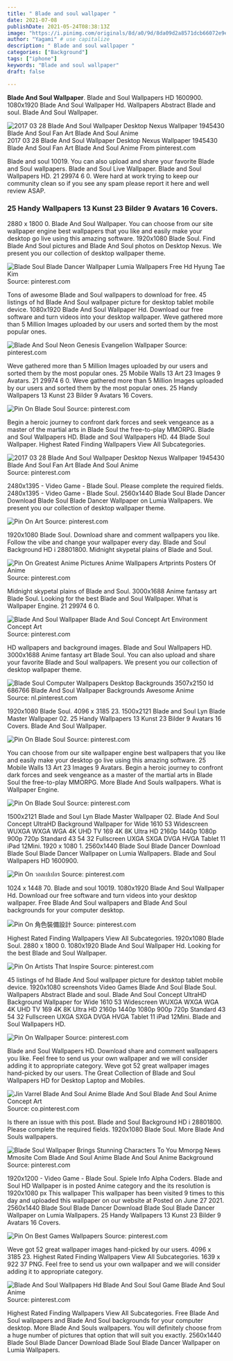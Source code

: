 ```yaml
---
title: " Blade and soul wallpaper "
date: 2021-07-08
publishDate: 2021-05-24T08:38:13Z
image: "https://i.pinimg.com/originals/8d/a0/9d/8da09d2a8571dcb66072e9e1ae6d9188.jpg"
author: "Yagami" # use capitalize
description: " Blade and soul wallpaper "
categories: ["Background"]
tags: ["iphone"]
keywords: "Blade and soul wallpaper"
draft: false

---
```



**Blade And Soul Wallpaper**. Blade and Soul Wallpapers HD 1600900. 1080x1920 Blade And Soul Wallpaper Hd. Wallpapers Abstract Blade and soul. Blade And Soul Wallpaper.

![2017 03 28 Blade And Soul Wallpaper Desktop Nexus Wallpaper 1945430 Blade And Soul Fan Art Blade And Soul Anime](https://i.pinimg.com/originals/34/1c/d4/341cd40e2e419ecc64457e22197de7f0.jpg "2017 03 28 Blade And Soul Wallpaper Desktop Nexus Wallpaper 1945430 Blade And Soul Fan Art Blade And Soul Anime")
2017 03 28 Blade And Soul Wallpaper Desktop Nexus Wallpaper 1945430 Blade And Soul Fan Art Blade And Soul Anime From pinterest.com


Blade and soul 10019. You can also upload and share your favorite Blade and Soul wallpapers. Blade and Soul Live Wallpaper. Blade and Soul Wallpapers HD. 21 29974 6 0. Were hard at work trying to keep our community clean so if you see any spam please report it here and well review ASAP.

### 25 Handy Wallpapers 13 Kunst 23 Bilder 9 Avatars 16 Covers.

2880 x 1800 0. Blade And Soul Wallpaper. You can choose from our site wallpaper engine best wallpapers that you like and easily make your desktop go live using this amazing software. 1920x1080 Blade Soul. Find Blade And Soul pictures and Blade And Soul photos on Desktop Nexus. We present you our collection of desktop wallpaper theme.


![Blade Soul Blade Dancer Wallpaper Lumia Wallpapers Free Hd Hyung Tae Kim](https://i.pinimg.com/originals/e2/a3/b6/e2a3b67538080d0ab323319e7924991a.jpg "Blade Soul Blade Dancer Wallpaper Lumia Wallpapers Free Hd Hyung Tae Kim")
Source: pinterest.com

Tons of awesome Blade and Soul wallpapers to download for free. 45 listings of hd Blade And Soul wallpaper picture for desktop tablet mobile device. 1080x1920 Blade And Soul Wallpaper Hd. Download our free software and turn videos into your desktop wallpaper. Weve gathered more than 5 Million Images uploaded by our users and sorted them by the most popular ones.

![Blade And Soul Neon Genesis Evangelion Wallpaper](https://i.pinimg.com/originals/f1/22/0c/f1220c7ec3224b36555b212ec9df2060.png "Blade And Soul Neon Genesis Evangelion Wallpaper")
Source: pinterest.com

Weve gathered more than 5 Million Images uploaded by our users and sorted them by the most popular ones. 25 Mobile Walls 13 Art 23 Images 9 Avatars. 21 29974 6 0. Weve gathered more than 5 Million Images uploaded by our users and sorted them by the most popular ones. 25 Handy Wallpapers 13 Kunst 23 Bilder 9 Avatars 16 Covers.

![Pin On Blade Soul](https://i.pinimg.com/originals/9a/b9/32/9ab932eec9b37b736a7a29a3c89d42aa.jpg "Pin On Blade Soul")
Source: pinterest.com

Begin a heroic journey to confront dark forces and seek vengeance as a master of the martial arts in Blade Soul the free-to-play MMORPG. Blade and Soul Wallpapers HD. Blade and Soul Wallpapers HD. 44 Blade Soul Wallpaper. Highest Rated Finding Wallpapers View All Subcategories.

![2017 03 28 Blade And Soul Wallpaper Desktop Nexus Wallpaper 1945430 Blade And Soul Fan Art Blade And Soul Anime](https://i.pinimg.com/originals/34/1c/d4/341cd40e2e419ecc64457e22197de7f0.jpg "2017 03 28 Blade And Soul Wallpaper Desktop Nexus Wallpaper 1945430 Blade And Soul Fan Art Blade And Soul Anime")
Source: pinterest.com

2480x1395 - Video Game - Blade Soul. Please complete the required fields. 2480x1395 - Video Game - Blade Soul. 2560x1440 Blade Soul Blade Dancer Download Blade Soul Blade Dancer Wallpaper on Lumia Wallpapers. We present you our collection of desktop wallpaper theme.

![Pin On Art](https://i.pinimg.com/originals/da/04/77/da04777853b71b310b8c5aaca704c6bd.jpg "Pin On Art")
Source: pinterest.com

1920x1080 Blade Soul. Download share and comment wallpapers you like. Follow the vibe and change your wallpaper every day. Blade and Soul Background HD i 28801800. Midnight skypetal plains of Blade and Soul.

![Pin On Greatest Anime Pictures Anime Wallpapers Artprints Posters Of Anime](https://i.pinimg.com/originals/f0/ed/07/f0ed078c18677281f57fbea1734a1c70.jpg "Pin On Greatest Anime Pictures Anime Wallpapers Artprints Posters Of Anime")
Source: pinterest.com

Midnight skypetal plains of Blade and Soul. 3000x1688 Anime fantasy art Blade Soul. Looking for the best Blade and Soul Wallpaper. What is Wallpaper Engine. 21 29974 6 0.

![Blade And Soul Wallpaper Blade And Soul Concept Art Environment Concept Art](https://i.pinimg.com/originals/b7/3a/2d/b73a2d2c40a9e8bd32d295183fc03354.jpg "Blade And Soul Wallpaper Blade And Soul Concept Art Environment Concept Art")
Source: pinterest.com

HD wallpapers and background images. Blade and Soul Wallpapers HD. 3000x1688 Anime fantasy art Blade Soul. You can also upload and share your favorite Blade and Soul wallpapers. We present you our collection of desktop wallpaper theme.

![Blade Soul Computer Wallpapers Desktop Backgrounds 3507x2150 Id 686766 Blade And Soul Wallpaper Backgrounds Awesome Anime](https://i.pinimg.com/originals/17/62/65/17626546fcf26d93ebc3a9b4ae2d960f.jpg "Blade Soul Computer Wallpapers Desktop Backgrounds 3507x2150 Id 686766 Blade And Soul Wallpaper Backgrounds Awesome Anime")
Source: nl.pinterest.com

1920x1080 Blade Soul. 4096 x 3185 23. 1500x2121 Blade and Soul Lyn Blade Master Wallpaper 02. 25 Handy Wallpapers 13 Kunst 23 Bilder 9 Avatars 16 Covers. Blade And Soul Wallpaper.

![Pin On Blade Soul](https://i.pinimg.com/originals/74/64/c3/7464c3ab5e2eb769fd6ec4f06fcd5523.jpg "Pin On Blade Soul")
Source: pinterest.com

You can choose from our site wallpaper engine best wallpapers that you like and easily make your desktop go live using this amazing software. 25 Mobile Walls 13 Art 23 Images 9 Avatars. Begin a heroic journey to confront dark forces and seek vengeance as a master of the martial arts in Blade Soul the free-to-play MMORPG. More Blade And Souls wallpapers. What is Wallpaper Engine.

![Pin On Blade Soul](https://i.pinimg.com/originals/d4/68/9e/d4689e778695eca35d437cdaaa172b9b.png "Pin On Blade Soul")
Source: pinterest.com

1500x2121 Blade and Soul Lyn Blade Master Wallpaper 02. Blade And Soul Concept UltraHD Background Wallpaper for Wide 1610 53 Widescreen WUXGA WXGA WGA 4K UHD TV 169 4K 8K Ultra HD 2160p 1440p 1080p 900p 720p Standard 43 54 32 Fullscreen UXGA SXGA DVGA HVGA Tablet 11 iPad 12Mini. 1920 x 1080 1. 2560x1440 Blade Soul Blade Dancer Download Blade Soul Blade Dancer Wallpaper on Lumia Wallpapers. Blade and Soul Wallpapers HD 1600900.

![Pin On วอลเปเปอร](https://i.pinimg.com/originals/f1/58/8d/f1588d8535970466e20d4efe9546ccbf.jpg "Pin On วอลเปเปอร")
Source: pinterest.com

1024 x 1448 70. Blade and soul 10019. 1080x1920 Blade And Soul Wallpaper Hd. Download our free software and turn videos into your desktop wallpaper. Free Blade And Soul wallpapers and Blade And Soul backgrounds for your computer desktop.

![Pin On 角色裝備設計](https://i.pinimg.com/originals/d4/d6/79/d4d679e4f5e10897bc9302e3e12332a9.jpg "Pin On 角色裝備設計")
Source: pinterest.com

Highest Rated Finding Wallpapers View All Subcategories. 1920x1080 Blade Soul. 2880 x 1800 0. 1080x1920 Blade And Soul Wallpaper Hd. Looking for the best Blade and Soul Wallpaper.

![Pin On Artists That Inspire](https://i.pinimg.com/originals/db/ba/45/dbba45c1a890d3d04b10e089a438d419.jpg "Pin On Artists That Inspire")
Source: pinterest.com

45 listings of hd Blade And Soul wallpaper picture for desktop tablet mobile device. 1920x1080 screenshots Video Games Blade And Soul Blade Soul. Wallpapers Abstract Blade and soul. Blade And Soul Concept UltraHD Background Wallpaper for Wide 1610 53 Widescreen WUXGA WXGA WGA 4K UHD TV 169 4K 8K Ultra HD 2160p 1440p 1080p 900p 720p Standard 43 54 32 Fullscreen UXGA SXGA DVGA HVGA Tablet 11 iPad 12Mini. Blade and Soul Wallpapers HD.

![Pin On Wallpaper](https://i.pinimg.com/originals/0f/60/0e/0f600ef78eecdf2f44faf6abe3c75488.jpg "Pin On Wallpaper")
Source: pinterest.com

Blade and Soul Wallpapers HD. Download share and comment wallpapers you like. Feel free to send us your own wallpaper and we will consider adding it to appropriate category. Weve got 52 great wallpaper images hand-picked by our users. The Great Collection of Blade and Soul Wallpapers HD for Desktop Laptop and Mobiles.

![Jin Varrel Blade And Soul Anime Blade And Soul Blade And Soul Anime Concept Art](https://i.pinimg.com/originals/f8/9e/f4/f89ef498a7e8838e9bc34dcccca2e4a1.jpg "Jin Varrel Blade And Soul Anime Blade And Soul Blade And Soul Anime Concept Art")
Source: co.pinterest.com

Is there an issue with this post. Blade and Soul Background HD i 28801800. Please complete the required fields. 1920x1080 Blade Soul. More Blade And Souls wallpapers.

![Blade Soul Wallpaper Brings Stunning Characters To You Mmorpg News Mmosite Com Blade And Soul Anime Blade And Soul Anime Background](https://i.pinimg.com/originals/86/d4/45/86d4458d0a9f7540b6861774ca2d3679.jpg "Blade Soul Wallpaper Brings Stunning Characters To You Mmorpg News Mmosite Com Blade And Soul Anime Blade And Soul Anime Background")
Source: pinterest.com

1920x1200 - Video Game - Blade Soul. Spiele Info Alpha Coders. Blade and Soul HD Wallpaper is in posted Anime category and the its resolution is 1920x1080 px This wallpaper This wallpaper has been visited 9 times to this day and uploaded this wallpaper on our website at Posted on June 27 2021. 2560x1440 Blade Soul Blade Dancer Download Blade Soul Blade Dancer Wallpaper on Lumia Wallpapers. 25 Handy Wallpapers 13 Kunst 23 Bilder 9 Avatars 16 Covers.

![Pin On Best Games Wallpapers](https://i.pinimg.com/originals/36/f9/63/36f963d34ef295c0b8d2d5dfa2a702cb.jpg "Pin On Best Games Wallpapers")
Source: pinterest.com

Weve got 52 great wallpaper images hand-picked by our users. 4096 x 3185 23. Highest Rated Finding Wallpapers View All Subcategories. 1639 x 922 37 PNG. Feel free to send us your own wallpaper and we will consider adding it to appropriate category.

![Blade And Soul Wallpapers Hd Blade And Soul Soul Game Blade And Soul Anime](https://i.pinimg.com/originals/8d/a0/9d/8da09d2a8571dcb66072e9e1ae6d9188.jpg "Blade And Soul Wallpapers Hd Blade And Soul Soul Game Blade And Soul Anime")
Source: pinterest.com

Highest Rated Finding Wallpapers View All Subcategories. Free Blade And Soul wallpapers and Blade And Soul backgrounds for your computer desktop. More Blade And Souls wallpapers. You will definitely choose from a huge number of pictures that option that will suit you exactly. 2560x1440 Blade Soul Blade Dancer Download Blade Soul Blade Dancer Wallpaper on Lumia Wallpapers.

